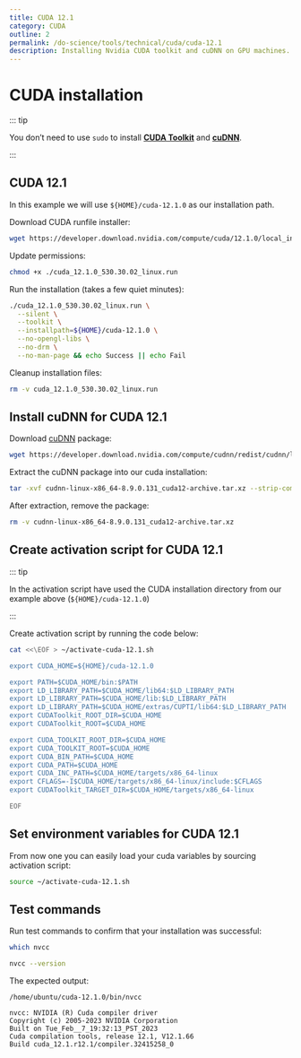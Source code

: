 ```yaml
---
title: CUDA 12.1
category: CUDA
outline: 2
permalink: /do-science/tools/technical/cuda/cuda-12.1
description: Installing Nvidia CUDA toolkit and cuDNN on GPU machines.
---
```


# CUDA installation

::: tip

You don’t need to use `sudo` to install **[CUDA Toolkit](https://docs.nvidia.com/cuda/doc/index.html)** and **[cuDNN](https://docs.nvidia.com/cudnn/index.html)**.

:::

## CUDA 12.1

In this example we will use `${HOME}/cuda-12.1.0` as our installation path.

Download CUDA runfile installer:

```bash
wget https://developer.download.nvidia.com/compute/cuda/12.1.0/local_installers/cuda_12.1.0_530.30.02_linux.run
```

<!-- https://developer.nvidia.com/cuda-12-1-0-download-archive?target_os=Linux&target_arch=x86_64&Distribution=Ubuntu&target_version=22.04&target_type=runfile_local -->

Update permissions:

```bash
chmod +x ./cuda_12.1.0_530.30.02_linux.run
```

Run the installation (takes a few quiet minutes):

```bash
./cuda_12.1.0_530.30.02_linux.run \
  --silent \
  --toolkit \
  --installpath=${HOME}/cuda-12.1.0 \
  --no-opengl-libs \
  --no-drm \
  --no-man-page && echo Success || echo Fail
```

Cleanup installation files:

```bash
rm -v cuda_12.1.0_530.30.02_linux.run
```

## Install cuDNN for CUDA 12.1

Download [cuDNN](https://docs.nvidia.com/cudnn/index.html) package:

```bash
wget https://developer.download.nvidia.com/compute/cudnn/redist/cudnn/linux-x86_64/cudnn-linux-x86_64-8.9.0.131_cuda12-archive.tar.xz
```

Extract the cuDNN package into our cuda installation:

```bash
tar -xvf cudnn-linux-x86_64-8.9.0.131_cuda12-archive.tar.xz --strip-components=1 -C ${HOME}/cuda-12.1.0 && echo Success || echo Fail
```

After extraction, remove the package:

```bash
rm -v cudnn-linux-x86_64-8.9.0.131_cuda12-archive.tar.xz
```

## Create activation script for CUDA 12.1

::: tip

In the activation script have used the CUDA installation directory from our example above (`${HOME}/cuda-12.1.0`)

:::

Create activation script by running the code below:

```bash
cat <<\EOF > ~/activate-cuda-12.1.sh

export CUDA_HOME=${HOME}/cuda-12.1.0

export PATH=$CUDA_HOME/bin:$PATH
export LD_LIBRARY_PATH=$CUDA_HOME/lib64:$LD_LIBRARY_PATH
export LD_LIBRARY_PATH=$CUDA_HOME/lib:$LD_LIBRARY_PATH
export LD_LIBRARY_PATH=$CUDA_HOME/extras/CUPTI/lib64:$LD_LIBRARY_PATH
export CUDAToolkit_ROOT_DIR=$CUDA_HOME
export CUDAToolkit_ROOT=$CUDA_HOME

export CUDA_TOOLKIT_ROOT_DIR=$CUDA_HOME
export CUDA_TOOLKIT_ROOT=$CUDA_HOME
export CUDA_BIN_PATH=$CUDA_HOME
export CUDA_PATH=$CUDA_HOME
export CUDA_INC_PATH=$CUDA_HOME/targets/x86_64-linux
export CFLAGS=-I$CUDA_HOME/targets/x86_64-linux/include:$CFLAGS
export CUDAToolkit_TARGET_DIR=$CUDA_HOME/targets/x86_64-linux

EOF

```

## Set environment variables for CUDA 12.1

From now one you can easily load your cuda variables by sourcing activation script:

```bash
source ~/activate-cuda-12.1.sh
```

## Test commands

Run test commands to confirm that your installation was successful:

```bash
which nvcc

nvcc --version
```

The expected output:

```
/home/ubuntu/cuda-12.1.0/bin/nvcc

nvcc: NVIDIA (R) Cuda compiler driver
Copyright (c) 2005-2023 NVIDIA Corporation
Built on Tue_Feb__7_19:32:13_PST_2023
Cuda compilation tools, release 12.1, V12.1.66
Build cuda_12.1.r12.1/compiler.32415258_0
```

